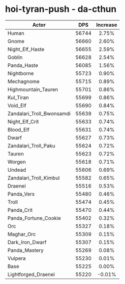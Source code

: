 # hoi-tyran-push - da-cthun
| Actor | DPS | Increase |
|---|:---:|:---:|
|Human|56744|2.75%|
|Gnome|56660|2.60%|
|Night_Elf_Haste|56655|2.59%|
|Goblin|56628|2.54%|
|Panda_Haste|56085|1.56%|
|Nightborne|55723|0.90%|
|Mechagnome|55715|0.89%|
|Highmountain_Tauren|55701|0.86%|
|Kul_Tiran|55699|0.86%|
|Void_Elf|55690|0.84%|
|Zandalari_Troll_Bwonsamdi|55639|0.75%|
|Night_Elf_Crit|55633|0.74%|
|Blood_Elf|55631|0.74%|
|Dwarf|55627|0.73%|
|Zandalari_Troll_Paku|55624|0.72%|
|Tauren|55623|0.72%|
|Worgen|55618|0.71%|
|Undead|55606|0.69%|
|Zandalari_Troll_Kimbul|55582|0.65%|
|Draenei|55516|0.53%|
|Panda_Vers|55480|0.46%|
|Troll|55474|0.45%|
|Panda_Crit|55470|0.44%|
|Panda_Fortune_Cookie|55402|0.32%|
|Orc|55327|0.18%|
|Maghar_Orc|55309|0.15%|
|Dark_Iron_Dwarf|55307|0.15%|
|Panda_Mastery|55269|0.08%|
|Vulpera|55230|0.01%|
|Base|55225|0.00%|
|Lightforged_Draenei|55220|-0.01%|
